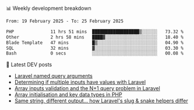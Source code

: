 📊 Weekly development breakdown
<!--START_SECTION:waka-->

```txt
From: 19 February 2025 - To: 25 February 2025

PHP              11 hrs 51 mins  ██████████████████▒░░░░░░   73.32 %
Other            2 hrs 58 mins   ████▓░░░░░░░░░░░░░░░░░░░░   18.40 %
Blade Template   47 mins         █▒░░░░░░░░░░░░░░░░░░░░░░░   04.90 %
SQL              32 mins         ▓░░░░░░░░░░░░░░░░░░░░░░░░   03.30 %
Bash             0 secs          ░░░░░░░░░░░░░░░░░░░░░░░░░   00.08 %
```

<!--END_SECTION:waka-->

📕 Latest DEV posts
<!-- BLOG-POST-LIST:START -->
- [Laravel named query arguments](https://dev.to/michaelvickersuk/laravel-named-query-arguments-28kd)
- [Determining if multiple inputs have values with Laravel](https://dev.to/michaelvickersuk/determining-if-multiple-inputs-have-values-with-laravel-km6)
- [Array inputs validation and the N+1 query problem in Laravel](https://dev.to/michaelvickersuk/array-inputs-validation-and-the-n1-query-problem-in-laravel-2agb)
- [Array initialisation and key data types in PHP](https://dev.to/michaelvickersuk/array-initialisation-and-key-data-types-in-php-1e5b)
- [Same string, different output... how Laravel&#39;s slug &amp; snake helpers differ](https://dev.to/michaelvickersuk/same-string-different-output-how-laravels-slug-snake-helpers-differ-1ccj)
<!-- BLOG-POST-LIST:END -->
